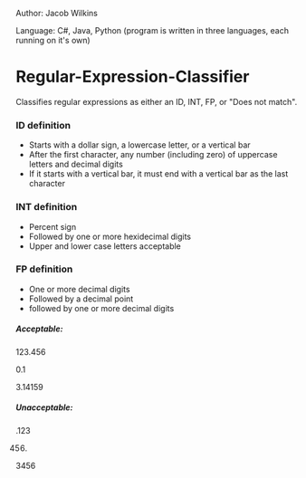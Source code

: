 Author: Jacob Wilkins

Language: C#, Java, Python (program is written in three languages, each running on it's own)

# Regular-Expression-Classifier

Classifies regular expressions as either an ID, INT, FP, or "Does not match".

### ID definition

- Starts with a dollar sign, a lowercase letter, or a vertical bar
- After the first character, any number (including zero) of uppercase letters and decimal digits
- If it starts with a vertical bar, it must end with a vertical bar as the last character

### INT definition

- Percent sign
- Followed by one or more hexidecimal digits
- Upper and lower case letters acceptable

### FP definition

 - One or more decimal digits
 - Followed by a decimal point
 - followed by one or more decimal digits
 
 ##### Acceptable: 
 
 123.456
 
 0.1
 
 3.14159
 
 ##### Unacceptable:
 
 .123
 
 456.
 
 3456
